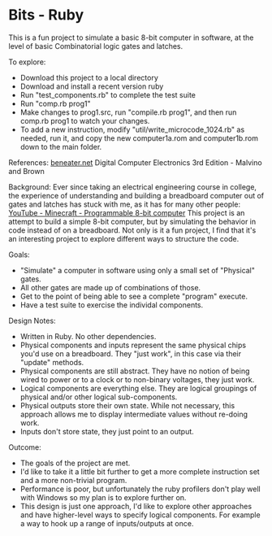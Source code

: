# Bits - Ruby

This is a fun project to simulate a basic 8-bit computer in software, at the level of basic Combinatorial logic gates and latches.

To explore:
* Download this project to a local directory
* Download and install a recent version ruby
* Run "test_components.rb" to complete the test suite
* Run "comp.rb prog1"
* Make changes to prog1.src, run "compile.rb prog1", and then run comp.rb prog1 to watch your changes.
* To add a new instruction, modify "util/write_microcode_1024.rb" as needed, run it, and copy the new computer1a.rom and computer1b.rom down to the main folder.

References:
[beneater.net](https://eater.net/8bit)
Digital Computer Electronics 3rd Edition - Malvino and Brown

Background:
Ever since taking an electrical engineering course in college, the experience of understanding and building a breadboard computer 
out of gates and latches has stuck with me, as it has for many other people:  [YouTube - Minecraft - Programmable 8-bit computer](https://youtu.be/ydd6l3iYOZE)
This project is an attempt to build a simple 8-bit computer, but by simulating the behavior in code instead of on a breadboard.
Not only is it a fun project, I find that it's an interesting project to explore different ways to structure the code.

Goals:
* "Simulate" a computer in software using only a small set of "Physical" gates.
* All other gates are made up of combinations of those.
* Get to the point of being able to see a complete "program" execute.
* Have a test suite to exercise the individal components.

Design Notes:
* Written in Ruby.  No other dependencies.
* Physical components and inputs represent the same physical chips you'd use on a breadboard.  They "just work", in this case via their "update" methods.
* Physical components are still abstract.  They have no notion of being wired to power or to a clock or to non-binary voltages, they just work.
* Logical components are everything else.  They are logical groupings of physical and/or other logical sub-components.
* Physical outputs store their own state.  While not necessary, this approach allows me to display intermediate values without re-doing work.
* Inputs don't store state, they just point to an output.

Outcome:
* The goals of the project are met.
* I'd like to take it a little bit further to get a more complete instruction set and a more non-trivial program.
* Performance is poor, but unfortunately the ruby profilers don't play well with Windows so my plan is to explore further on.
* This design is just one approach, I'd like to explore other approaches and have higher-level ways to specify logical components.  For example a way to hook up a range of inputs/outputs at once.

